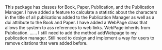 This package has classes for Book, Paper, Publication, and the Publication Manager. I have added a feature to calculate a statistic about the characters in the title of all publications added to the Publication Manager as well as a doi attribute to the Book and Paper. I have added a WebPage class that allows the system to ass references to web links. WebPage inherits from Publication. 
......
I still need to add the method addWebpage to my publication manager. 
Still need to design and implement a way for users to remove citations that were added before.
